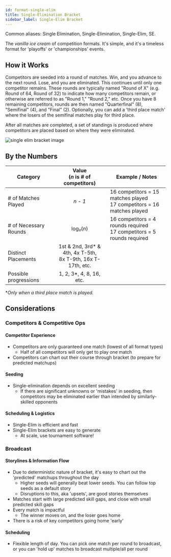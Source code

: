 ```yaml
---
id: format-single-elim
title: Single-Elimination Bracket
sidebar_label: Single-Elim Bracket
---
```


Common aliases: Single Elimination, Single-Elimination, Single-Elim, SE.

The *vanilla ice cream* of competition formats.
It's simple, and it's a timeless format for 'playoffs' or 'championships' events.

## How it Works

Competitors are seeded into a round of matches.
Win, and you advance to the next round.
Lose, and you are eliminated.
This continues until only one competitor remains.
These rounds are typically named "Round of X" (e.g. Round of 64, Round of 32) to indicate how many competitors
 remain, or otherwise are referred to as "Round 1," "Round 2," etc.
Once you have 8 remaining competitors, rounds are then named "Quarterfinal" (8), "Semifinal" (4), and "Final" (2).
Optionally, you can add a 'third place match' where the losers of the semifinal matches play for third place.

After all matches are completed, a set of standings is produced where competitors are placed based on where they were eliminated.

![single elim bracket image](https://i.imgur.com/wJcEF9d.png)

## By the Numbers

| Category              |      Value <br />(*n* is # of competitors)                |   Example / Notes |
| -------------         | :-----------:             | ----- |
| # of Matches Played   | *n - 1*                   | 16 competitors = 15 matches played <br />17 competitors = 16 matches played |
| # of Necessary Rounds    |   log₂(*n*)               | 16 competitors = 4 rounds required <br /> 17 competitors = 5 rounds required |
| Distinct Placements   |   1st & 2nd, 3rd* & 4th, 4x T-5th,<br />8x T-9th, 16x T-17th, etc.       |   |
| Possible progressions | 1, 2, 3*, 4, 8, 16, etc.   |

**Only when a third place match is played.*

## Considerations

### Competitors & Competitive Ops

#### Competitor Experience

* Competitors are only guaranteed one match (lowest of all format types)
  * Half of all competitors will only get to play one match
* Competitors can chart out their course through bracket (to prepare for predicted matchups)

#### Seeding

* Single-elimination depends on excellent seeding
  * If there are significant unknowns or 'mistakes' in seeding, then competitors may be eliminated earlier than intended by similarly-skilled opponents

#### Scheduling & Logistics

* Single-Elim is efficient and fast
* Single-Elim brackets are easy to generate
  * At scale, use tournament software!

### Broadcast

#### Storylines & Information Flow

* Due to deterministic nature of bracket, it's easy to chart out the 'predicted' matchups throughout the day
  * Higher seeds will generally beat lower seeds. You can follow top seeds as a default story
  * Disruptions to this, aka 'upsets', are good stories themselves
* Matches start with large predicted skill gaps, and close with small predicted skill gaps
* Every match is impactful
  * The winner moves on, and the loser goes home
* There is a risk of key competitors going home 'early'

#### Scheduling

* Flexible length of day. You can pick one match per round to broadcast, or you can 'hold up' matches to broadcast multiple/all per round
